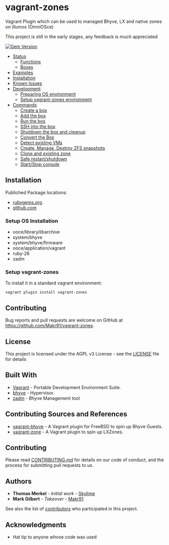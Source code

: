 # vagrant-zones
Vagrant Plugin which can be used to managed Bhyve, LX and native zones on illumos (OmniOSce)

This project is still in the early stages, any feedback is much appreciated

[![Gem Version](https://badge.fury.io/rb/vagrant-zones.svg)](https://badge.fury.io/rb/vagrant-zones)

- [Status](#status)
  - [Functions](../../wiki/Status#functions)
  - [Boxes](../../wiki/Status#Box-Support)
- [Examples](https://github.com/Makr91/vagrant-zones-examples)
- [Installation](#installation)
- [Known Issues](../../wiki/Known-Issues-and-Workarounds)
- [Development](../../wiki/Plugin-Development-Environment)
  - [Preparing OS environment](../../wiki/Plugin-Development-Environment#setup-os-for-development)
  - [Setup vagrant-zones environment](../../wiki/Plugin-Development-Environment#setup-vagrant-zones-environment)
- [Commands](../../wiki/Commands) 
  - [Create a box](../../wiki/Commands#create-a-box)
  - [Add the box](../../wiki/Commands#add-the-box)
  - [Run the box](../../wiki/Commands#run-the-box)
  - [SSH into the box](../../wiki/Commands#ssh-into-the-box)
  - [Shutdown the box and cleanup](../../wiki/Commands#shutdown-the-box-and-cleanup)
  - [Convert the Box](../../wiki/Commands#convert)
  - [Detect existing VMs](../../wiki/Commands#detect)
  - [Create, Manage, Destroy ZFS snapshots](../../wiki/Commands#zfs-snapshots)
  - [Clone and existing zone](../../wiki/Commands#clone)
  - [Safe restart/shutdown](../../wiki/Commands#safe-control)
  - [Start/Stop console](../../wiki/Commands#console)

## Installation

Publiched Package locations:
- [rubygems.org](https://rubygems.org/gems/vagrant-zones).
- [github.com](https://github.com/Makr91/vagrant-zones/packages/963217)

### Setup OS Installation

  * ooce/library/libarchive
  * system/bhyve
  * system/bhyve/firmware
  * ooce/application/vagrant
  * ruby-26
  * zadm

### Setup vagrant-zones

 To install it in a standard vagrant environment:
 
 `vagrant plugin install vagrant-zones`

## Contributing

Bug reports and pull requests are welcome on GitHub at https://github.com/Makr91/vagrant-zones.

## License

This project is licensed under the AGPL v3 License - see the [LICENSE](LICENSE) file for details

## Built With
* [Vagrant](https://www.vagrantup.com/) - Portable Development Environment Suite.
* [bhyve](https://omnios.org/info/bhyve) - Hypervisor.
* [zadm](https://github.com/omniosorg/zadm) -  Bhyve Management tool

## Contributing Sources and References
* [vagrant-bhyve](https://github.com/jesa7955/vagrant-bhyve) - A Vagrant plugin for FreeBSD to spin up Bhyve Guests.
* [vagrant-zone](https://github.com/skylime/vagrant-zone) - A Vagrant plugin to spin up LXZones.


## Contributing

Please read [CONTRIBUTING.md](https://www.prominic.net) for details on our code of conduct, and the process for submitting pull requests to us.

## Authors
* **Thomas Merkel** - *Initial work* - [Skylime](https://github.com/skylime)
* **Mark Gilbert** - *Takeover* - [Makr91](https://github.com/Makr91)

See also the list of [contributors](../../graphs/contributors) who participated in this project.

## Acknowledgments

* Hat tip to anyone whose code was used
